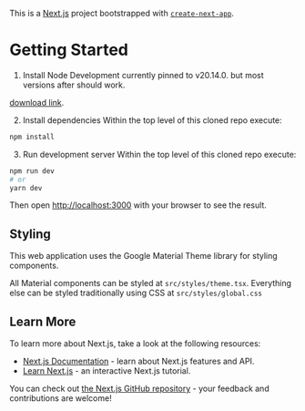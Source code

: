 This is a [Next.js](https://nextjs.org/) project bootstrapped with [`create-next-app`](https://github.com/vercel/next.js/tree/canary/packages/create-next-app).

# Getting Started

1. Install Node
Development currently pinned to v20.14.0. but most versions after should work. 

[download link](https://nodejs.org/en/download/package-manager).

2. Install dependencies
Within the top level of this cloned repo execute:
```bash
npm install
```

3. Run development server
Within the top level of this cloned repo execute:
```bash
npm run dev
# or
yarn dev
```

Then open [http://localhost:3000](http://localhost:3000) with your browser to see the result.

## Styling

This web application uses the Google Material Theme library for styling components.

All Material components can be styled at `src/styles/theme.tsx`.
Everything else can be styled traditionally using CSS at `src/styles/global.css`

## Learn More

To learn more about Next.js, take a look at the following resources:

- [Next.js Documentation](https://nextjs.org/docs) - learn about Next.js features and API.
- [Learn Next.js](https://nextjs.org/learn) - an interactive Next.js tutorial.

You can check out [the Next.js GitHub repository](https://github.com/vercel/next.js/) - your feedback and contributions are welcome!